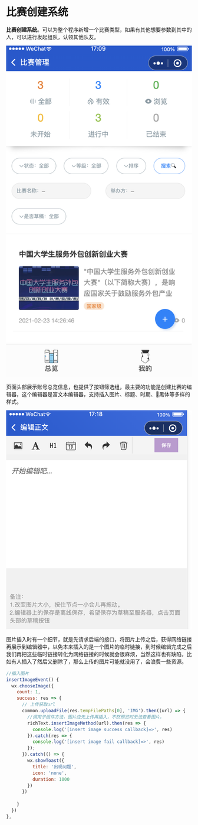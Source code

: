 # 比赛创建系统

**比赛创建系统**。可以为整个程序新增一个比赛类型，如果有其他想要参数到其中的人，可以进行发起组队，认领其他队友。

![](../../.gitbook/assets/image%20%2835%29.png)

页面头部展示账号总览信息，也提供了按钮筛选组，最主要的功能是创建比赛的编辑器，这个编辑器是富文本编辑器，支持插入图片、标题、时期、黑体等多样的样式。

![&#x7F16;&#x8F91;&#x5668;](../../.gitbook/assets/image%20%2840%29.png)

图片插入时有一个细节，就是先请求后端的接口，将图片上传之后，获得网络链接再展示到编辑器中，以免本来插入的是一个图片的临时链接，到时候编辑完成之后我们再把这些临时链接转化为网络链接的时候就会很麻烦，当然这样也有缺陷，比如有人插入了然后又删除了，那么上传的图片可能就没用了，会浪费一些资源。

```javascript
//插入图片
insertImageEvent() {
  wx.chooseImage({
    count: 1,
    success: res => {
      // 上传获取url
      common.uploadFile(res.tempFilePaths[0], 'IMG').then((url) => {
        //调用子组件方法，图片应先上传再插入，不然预览时无法查看图片。
        richText.insertImageMethod(url).then(res => {
          console.log('[insert image success callback]=>', res)
        }).catch(res => {
          console.log('[insert image fail callback]=>', res)
        });
      }).catch(() => {
        wx.showToast({
          title: '出现问题',
          icon: 'none',
          duration: 1000
        })
      })

    }
  })
},
```

